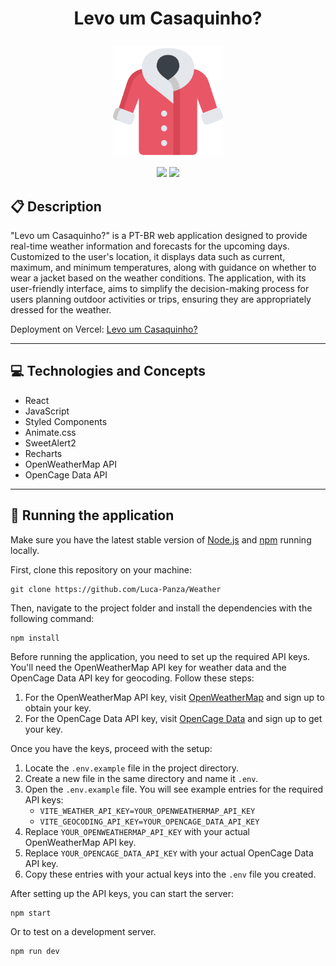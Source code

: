 # <p align = "center">Levo um Casaquinho?</p>

<p align="center">
   <img width=176px; src="./src/assets/coat.png"/>
</p>

<p align = "center">
   <img src="https://img.shields.io/badge/author-Luca_Panza-4dae71?style=flat-square" />
   <img src="https://img.shields.io/github/languages/count/Luca-Panza/Weather?color=4dae71&style=flat-square" />
</p>

## :clipboard: Description

"Levo um Casaquinho?" is a PT-BR web application designed to provide real-time weather information and forecasts for the upcoming days. Customized to the user's location, it displays data such as current, maximum, and minimum temperatures, along with guidance on whether to wear a jacket based on the weather conditions. The application, with its user-friendly interface, aims to simplify the decision-making process for users planning outdoor activities or trips, ensuring they are appropriately dressed for the weather.

Deployment on Vercel: <a href="https://weather-coral-chi.vercel.app/" target="_blank">Levo um Casaquinho?</a>

---

## :computer: Technologies and Concepts

- React
- JavaScript
- Styled Components
- Animate.css
- SweetAlert2
- Recharts
- OpenWeatherMap API
- OpenCage Data API

---

## 🏁 Running the application

Make sure you have the latest stable version of [Node.js](https://nodejs.org/en/download/) and [npm](https://www.npmjs.com/) running locally.

First, clone this repository on your machine:

```
git clone https://github.com/Luca-Panza/Weather
```

Then, navigate to the project folder and install the dependencies with the following command:

```
npm install
```

Before running the application, you need to set up the required API keys. You'll need the OpenWeatherMap API key for weather data and the OpenCage Data API key for geocoding. Follow these steps:

1. For the OpenWeatherMap API key, visit [OpenWeatherMap](https://openweathermap.org/api) and sign up to obtain your key.
2. For the OpenCage Data API key, visit [OpenCage Data](https://opencagedata.com/api) and sign up to get your key.

Once you have the keys, proceed with the setup:

1. Locate the `.env.example` file in the project directory.
2. Create a new file in the same directory and name it `.env`.
3. Open the `.env.example` file. You will see example entries for the required API keys:
   - `VITE_WEATHER_API_KEY=YOUR_OPENWEATHERMAP_API_KEY`
   - `VITE_GEOCODING_API_KEY=YOUR_OPENCAGE_DATA_API_KEY`
4. Replace `YOUR_OPENWEATHERMAP_API_KEY` with your actual OpenWeatherMap API key.
5. Replace `YOUR_OPENCAGE_DATA_API_KEY` with your actual OpenCage Data API key.
6. Copy these entries with your actual keys into the `.env` file you created.

After setting up the API keys, you can start the server:

```
npm start
```

Or to test on a development server.

```
npm run dev
```
